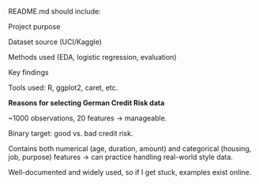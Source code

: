 README.md should include:

Project purpose

Dataset source (UCI/Kaggle)

Methods used (EDA, logistic regression, evaluation)

Key findings

Tools used: R, ggplot2, caret, etc.






**Reasons for selecting German Credit Risk data**

~1000 observations, 20 features → manageable.

Binary target: good vs. bad credit risk.

Contains both numerical (age, duration, amount) and categorical (housing, job, purpose) features → can practice handling real-world style data.

Well-documented and widely used, so if I get stuck, examples exist online.
